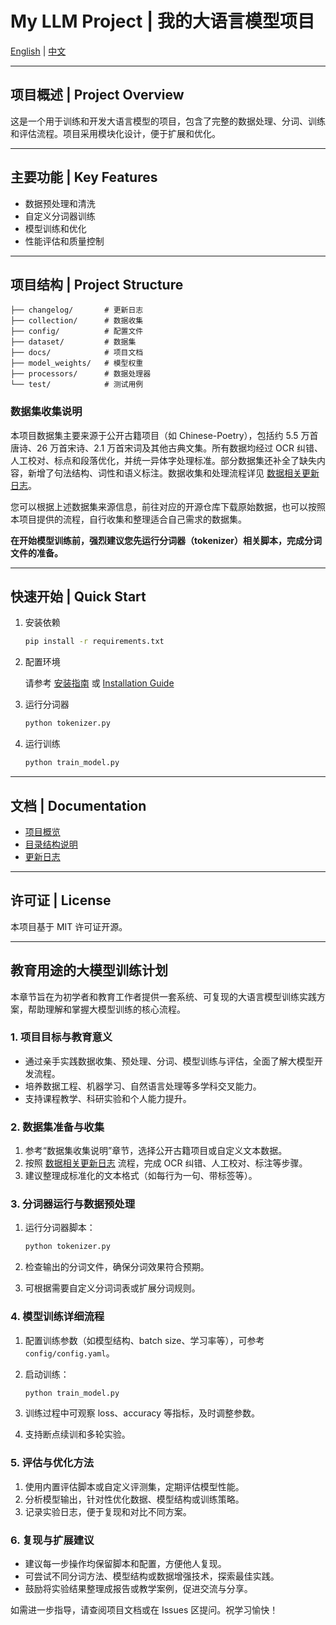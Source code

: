 # My LLM Project | 我的大语言模型项目

[English](./README_en.md) | [中文](./README.md)

---

## 项目概述 | Project Overview

这是一个用于训练和开发大语言模型的项目，包含了完整的数据处理、分词、训练和评估流程。项目采用模块化设计，便于扩展和优化。

---

## 主要功能 | Key Features

- 数据预处理和清洗
- 自定义分词器训练
- 模型训练和优化
- 性能评估和质量控制

---

## 项目结构 | Project Structure

```
├── changelog/       # 更新日志
├── collection/      # 数据收集
├── config/          # 配置文件
├── dataset/         # 数据集
├── docs/            # 项目文档
├── model_weights/   # 模型权重
├── processors/      # 数据处理器
└── test/            # 测试用例
```

### 数据集收集说明

本项目数据集主要来源于公开古籍项目（如 Chinese-Poetry），包括约 5.5 万首唐诗、26 万首宋诗、2.1 万首宋词及其他古典文集。所有数据均经过 OCR 纠错、人工校对、标点和段落优化，并统一异体字处理标准。部分数据集还补全了缺失内容，新增了句法结构、词性和语义标注。数据收集和处理流程详见 [数据相关更新日志](./changelog/cn/for_data.md)。

您可以根据上述数据集来源信息，前往对应的开源仓库下载原始数据，也可以按照本项目提供的流程，自行收集和整理适合自己需求的数据集。

**在开始模型训练前，强烈建议您先运行分词器（tokenizer）相关脚本，完成分词文件的准备。**

---

## 快速开始 | Quick Start

1. 安装依赖

   ```bash
   pip install -r requirements.txt
   ```

2. 配置环境

   请参考 [安装指南](./docs/cn/installation_guide.md) 或 [Installation Guide](./docs/en/installation_guide.md)

3. 运行分词器

   ```bash
   python tokenizer.py
   ```

4. 运行训练

   ```bash
   python train_model.py
   ```

---

## 文档 | Documentation

- [项目概览](./docs/cn/project_overview.md)
- [目录结构说明](./docs/cn/standards/directory_structure.md)
- [更新日志](./changelog/cn/)

---

## 许可证 | License

本项目基于 MIT 许可证开源。

---

## 教育用途的大模型训练计划

本章节旨在为初学者和教育工作者提供一套系统、可复现的大语言模型训练实践方案，帮助理解和掌握大模型训练的核心流程。

### 1. 项目目标与教育意义

- 通过亲手实践数据收集、预处理、分词、模型训练与评估，全面了解大模型开发流程。
- 培养数据工程、机器学习、自然语言处理等多学科交叉能力。
- 支持课程教学、科研实验和个人能力提升。

### 2. 数据集准备与收集

1. 参考“数据集收集说明”章节，选择公开古籍项目或自定义文本数据。
2. 按照 [数据相关更新日志](./changelog/cn/for_data.md) 流程，完成 OCR 纠错、人工校对、标注等步骤。
3. 建议整理成标准化的文本格式（如每行为一句、带标签等）。

### 3. 分词器运行与数据预处理

1. 运行分词器脚本：

   ```bash
   python tokenizer.py
   ```

2. 检查输出的分词文件，确保分词效果符合预期。
3. 可根据需要自定义分词词表或扩展分词规则。

### 4. 模型训练详细流程

1. 配置训练参数（如模型结构、batch size、学习率等），可参考 `config/config.yaml`。
2. 启动训练：

   ```bash
   python train_model.py
   ```

3. 训练过程中可观察 loss、accuracy 等指标，及时调整参数。
4. 支持断点续训和多轮实验。

### 5. 评估与优化方法

1. 使用内置评估脚本或自定义评测集，定期评估模型性能。
2. 分析模型输出，针对性优化数据、模型结构或训练策略。
3. 记录实验日志，便于复现和对比不同方案。

### 6. 复现与扩展建议

- 建议每一步操作均保留脚本和配置，方便他人复现。
- 可尝试不同分词方法、模型结构或数据增强技术，探索最佳实践。
- 鼓励将实验结果整理成报告或教学案例，促进交流与分享。

如需进一步指导，请查阅项目文档或在 Issues 区提问。祝学习愉快！
